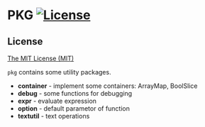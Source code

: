 # PKG [![License](http://img.shields.io/badge/license-mit-blue.svg?style=flat-square)](https://raw.githubusercontent.com/mkideal/pkg/master/LICENSE)

## License

[The MIT License (MIT)](https://raw.githubusercontent.com/mkideal/pkg/master/LICENSE)

`pkg` contains some utility packages.

* **container** - implement some containers: ArrayMap, BoolSlice
* **debug** - some functions for debugging
* **expr** - evaluate expression
* **option** - default parametor of function
* **textutil** - text operations
